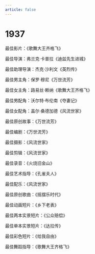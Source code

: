 ```yaml
---
article: false
---
```


# 1937

最佳影片：《歌舞大王齐格飞》

最佳导演：弗兰克·卡普拉《迪兹先生进城》

最佳助理导演：杰克·沙利文《英烈传》

最佳男主角：保罗·穆尼《万世流芳》

最佳女主角：路易丝·赖纳《歌舞大王齐格飞》

最佳男配角：沃尔特·布伦南《夺妻记》

最佳女配角：盖尔·桑德加德《风流世家》

最佳原创故事：《万世流芳》

最佳编剧：《万世流芳》

最佳摄影：《风流世家》

最佳剪辑：《风流世家》

最佳录音：《火烧旧金山》

最佳艺术指导：《孔雀夫人》

最佳配乐：《风流世家》

最佳原创歌曲：《摇摆乐时代》

最佳动画短片：《乡下老表》

最佳两本实景短片：《公众赔偿》

最佳单本实景短片：《达拉传》

最佳彩色短片：《给我自由》

最佳舞蹈指导：《歌舞大王齐格飞》
